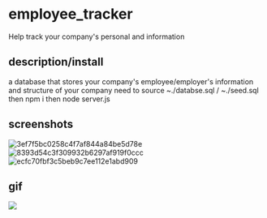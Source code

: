 # employee_tracker
Help track your company's personal and information
## description/install
a database that stores your company's employee/employer's information and structure of your company
need to source ~./databse.sql / ~./seed.sql then npm i then node server.js
## screenshots
![3ef7f5bc0258c4f7af844a84be5d78e](https://user-images.githubusercontent.com/78008918/235600872-dca17ea6-53d7-4253-8606-4b928c0a57a4.png)
![8393d54c3f309932b6297af919f0ccc](https://user-images.githubusercontent.com/78008918/235600874-49fa9f5d-ba44-4217-bfaf-91a393fb7549.png)
![ecfc70fbf3c5beb9c7ee112e1abd909](https://user-images.githubusercontent.com/78008918/235600879-d1cc5d9a-5166-4156-ad54-4befa1bfca8c.png)
## gif
![](util/employee_tracker.gif)
